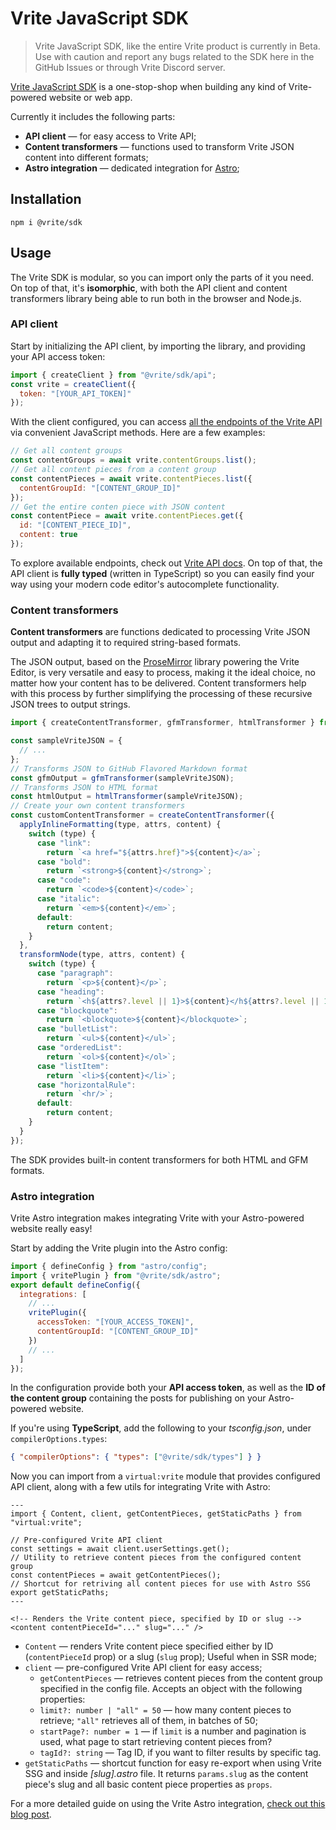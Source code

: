 # Vrite JavaScript SDK

> Vrite JavaScript SDK, like the entire Vrite product is currently in Beta. Use with caution and report any bugs related to the SDK here in the GitHub Issues or through Vrite Discord server.

[Vrite JavaScript SDK](https://github.com/vriteio/vrite/tree/main/packages/sdk/javascript) is a one-stop-shop when building any kind of Vrite-powered website or web app.

Currently it includes the following parts:

- **API client** — for easy access to Vrite API;
- **Content transformers** — functions used to transform Vrite JSON content into different formats;
- **Astro integration** — dedicated integration for [Astro](<%5Bhttps://astro.build/%5D(https://astro.build/)>);

## Installation

```shell
npm i @vrite/sdk
```

## Usage

The Vrite SDK is modular, so you can import only the parts of it you need. On top of that, it's **isomorphic**, with both the API client and content transformers library being able to run both in the browser and Node.js.

### API client

Start by initializing the API client, by importing the library, and providing your API access token:

```javascript
import { createClient } from "@vrite/sdk/api";
const vrite = createClient({
  token: "[YOUR_API_TOKEN]"
});
```

With the client configured, you can access [all the endpoints of the Vrite API](https://generator.swagger.io/?url=https://api.vrite.io/swagger.json) via convenient JavaScript methods. Here are a few examples:

```javascript
// Get all content groups
const contentGroups = await vrite.contentGroups.list();
// Get all content pieces from a content group
const contentPieces = await vrite.contentPieces.list({
  contentGroupId: "[CONTENT_GROUP_ID]"
});
// Get the entire conten piece with JSON content
const contentPiece = await vrite.contentPieces.get({
  id: "[CONTENT_PIECE_ID]",
  content: true
});
```

To explore available endpoints, check out [Vrite API docs](https://generator.swagger.io/?url=https://api.vrite.io/swagger.json). On top of that, the API client is **fully typed** (written in TypeScript) so you can easily find your way using your modern code editor's autocomplete functionality.

### Content transformers

**Content transformers** are functions dedicated to processing Vrite JSON output and adapting it to required string-based formats.

The JSON output, based on the [ProseMirror](https://prosemirror.net/) library powering the Vrite Editor, is very versatile and easy to process, making it the ideal choice, no matter how your content has to be delivered. Content transformers help with this process by further simplifying the processing of these recursive JSON trees to output strings.

```javascript
import { createContentTransformer, gfmTransformer, htmlTransformer } from "@vrite/sdk/transformers";

const sampleVriteJSON = {
  // ...
};
// Transforms JSON to GitHub Flavored Markdown format
const gfmOutput = gfmTransformer(sampleVriteJSON);
// Transforms JSON to HTML format
const htmlOutput = htmlTransformer(sampleVriteJSON);
// Create your own content transformers
const customContentTransformer = createContentTransformer({
  applyInlineFormatting(type, attrs, content) {
    switch (type) {
      case "link":
        return `<a href="${attrs.href}">${content}</a>`;
      case "bold":
        return `<strong>${content}</strong>`;
      case "code":
        return `<code>${content}</code>`;
      case "italic":
        return `<em>${content}</em>`;
      default:
        return content;
    }
  },
  transformNode(type, attrs, content) {
    switch (type) {
      case "paragraph":
        return `<p>${content}</p>`;
      case "heading":
        return `<h${attrs?.level || 1}>${content}</h${attrs?.level || 1}>`;
      case "blockquote":
        return `<blockquote>${content}</blockquote>`;
      case "bulletList":
        return `<ul>${content}</ul>`;
      case "orderedList":
        return `<ol>${content}</ol>`;
      case "listItem":
        return `<li>${content}</li>`;
      case "horizontalRule":
        return `<hr/>`;
      default:
        return content;
    }
  }
});
```

The SDK provides built-in content transformers for both HTML and GFM formats.

### Astro integration

Vrite Astro integration makes integrating Vrite with your Astro-powered website really easy!

Start by adding the Vrite plugin into the Astro config:

```javascript
import { defineConfig } from "astro/config";
import { vritePlugin } from "@vrite/sdk/astro";
export default defineConfig({
  integrations: [
    // ...
    vritePlugin({
      accessToken: "[YOUR_ACCESS_TOKEN]",
      contentGroupId: "[CONTENT_GROUP_ID]"
    })
    // ...
  ]
});
```

In the configuration provide both your **API access token**, as well as the **ID of the content group** containing the posts for publishing on your Astro-powered website.

If you're using **TypeScript**, add the following to your _tsconfig.json_, under `compilerOptions.types`:

```json
{ "compilerOptions": { "types": ["@vrite/sdk/types"] } }
```

Now you can import from a `virtual:vrite` module that provides configured API client, along with a few utils for integrating Vrite with Astro:

```astro
---
import { Content, client, getContentPieces, getStaticPaths } from "virtual:vrite";

// Pre-configured Vrite API client
const settings = await client.userSettings.get();
// Utility to retrieve content pieces from the configured content group
const contentPieces = await getContentPieces();
// Shortcut for retriving all content pieces for use with Astro SSG
export getStaticPaths;
---

<!-- Renders the Vrite content piece, specified by ID or slug -->
<content contentPieceId="..." slug="..." />
```

- `Content` — renders Vrite content piece specified either by ID (`contentPieceId` prop) or a slug (`slug` prop); Useful when in SSR mode;
- `client` — pre-configured Vrite API client for easy access;
  - `getContentPieces` — retrieves content pieces from the content group specified in the config file. Accepts an object with the following properties:
  - `limit?: number | "all" = 50` — how many content pieces to retrieve; `"all"` retrieves all of them, in batches of 50;
  - `startPage?: number = 1` — if `limit` is a number and pagination is used, what page to start retrieving content pieces from?
  - `tagId?: string` — Tag ID, if you want to filter results by specific tag.
- `getStaticPaths` — shortcut function for easy re-export when using Vrite SSG and inside _[slug].astro_ file. It returns `params.slug` as the content piece's slug and all basic content piece properties as `props`.

For a more detailed guide on using the Vrite Astro integration, [check out this blog post](https://vrite.io/blog/start-programming-blog-in-minutes-with-astro-and-vrite/).
